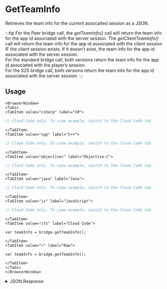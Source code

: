 # GetTeamInfo

Retrieves the team info for the current assocaited session as a JSON.

:::tip
For the Peer bridge call, the <em>getTeamInfo()</em> call will return the team info for the app id associated with the server session. The <em>getClientTeamInfo()</em> call will return the team info for the app id associated with the client session IF the client session exists. If it doesn’t exist, the team info for the app id associated with the server session.<br />
For the standard bridge call, both versions return the team info for the app id associated with the player’s session.<br />
For the S2S bridge call, both versions return the team info for the app id associated with the server session.
:::

## Usage

```mdx-code-block
<BrowserWindow>
<Tabs>
<TabItem value="csharp" label="C#">
```

```csharp
// Cloud Code only. To view example, switch to the Cloud Code tab
```

```mdx-code-block
</TabItem>
<TabItem value="cpp" label="C++">
```

```cpp
// Cloud Code only. To view example, switch to the Cloud Code tab
```

```mdx-code-block
</TabItem>
<TabItem value="objectivec" label="Objective-C">
```

```objectivec
// Cloud Code only. To view example, switch to the Cloud Code tab
```

```mdx-code-block
</TabItem>
<TabItem value="java" label="Java">
```

```java
// Cloud Code only. To view example, switch to the Cloud Code tab
```

```mdx-code-block
</TabItem>
<TabItem value="js" label="JavaScript">
```

```javascript
// Cloud Code only. To view example, switch to the Cloud Code tab
```

```mdx-code-block
</TabItem>
<TabItem value="cfs" label="Cloud Code">
```

```cfscript
var teamInfo = bridge.getTeamInfo();
```

```mdx-code-block
</TabItem>
<TabItem value="r" label="Raw">
```

```cfscript
var teamInfo = bridge.getTeamInfo();
```

```mdx-code-block
</TabItem>
</Tabs>
</BrowserWindow>
```

<details>
<summary>JSON Response</summary>

```json
{
  "teamName": "deployteam",
  "teamId": "b35d984b-7c88-4a00-a632-49c207053dab"
}
```
</details>

